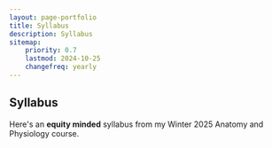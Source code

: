 ```yaml
---
layout: page-portfolio
title: Syllabus
description: Syllabus
sitemap:
    priority: 0.7
    lastmod: 2024-10-25
    changefreq: yearly
---
```


## Syllabus

Here's an **equity minded** syllabus from my Winter 2025 Anatomy and Physiology course. 

<object data="/assets/pdfs/syllabus.pdf" width="900" height="500" type='application/pdf'></object>



